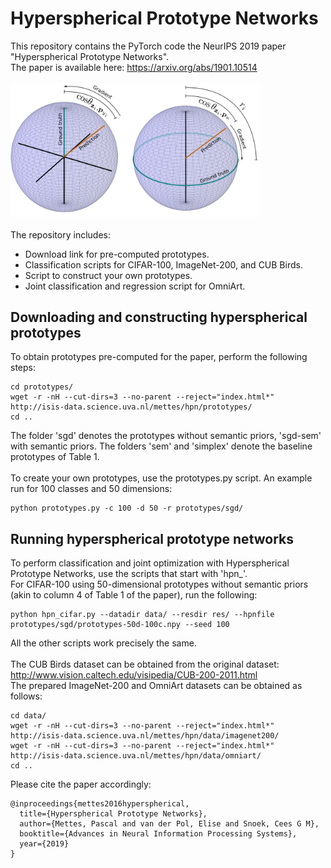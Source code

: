 # Hyperspherical Prototype Networks
This repository contains the PyTorch code the NeurIPS 2019 paper "Hyperspherical Prototype Networks".
<br>
The paper is available here: https://arxiv.org/abs/1901.10514
<br><br>
<img src="data/spheres-visualization.png" alt="Drawing" style="width: 400px;"/>
<br><br>
The repository includes:
* Download link for pre-computed prototypes.
* Classification scripts for CIFAR-100, ImageNet-200, and CUB Birds.
* Script to construct your own prototypes.
* Joint classification and regression script for OmniArt.

## Downloading and constructing hyperspherical prototypes

To obtain prototypes pre-computed for the paper, perform the following steps:
```
cd prototypes/
wget -r -nH --cut-dirs=3 --no-parent --reject="index.html*" http://isis-data.science.uva.nl/mettes/hpn/prototypes/
cd ..
```
The folder 'sgd' denotes the prototypes without semantic priors, 'sgd-sem' with semantic priors. The folders 'sem' and 'simplex' denote the baseline prototypes of Table 1.
<br><br>
To create your own prototypes, use the prototypes.py script. An example run for 100 classes and 50 dimensions:
```
python prototypes.py -c 100 -d 50 -r prototypes/sgd/
```

## Running hyperspherical prototype networks

To perform classification and joint optimization with Hyperspherical Prototype Networks, use the scripts that start with 'hpn_'.
<br>
For CIFAR-100 using 50-dimensional prototypes without semantic priors (akin to column 4 of Table 1 of the paper), run the following:
```
python hpn_cifar.py --datadir data/ --resdir res/ --hpnfile prototypes/sgd/prototypes-50d-100c.npy --seed 100
```
All the other scripts work precisely the same.
<br><br>
The CUB Birds dataset can be obtained from the original dataset: http://www.vision.caltech.edu/visipedia/CUB-200-2011.html
<br>
The prepared ImageNet-200 and OmniArt datasets can be obtained as follows:
```
cd data/
wget -r -nH --cut-dirs=3 --no-parent --reject="index.html*" http://isis-data.science.uva.nl/mettes/hpn/data/imagenet200/
wget -r -nH --cut-dirs=3 --no-parent --reject="index.html*" http://isis-data.science.uva.nl/mettes/hpn/data/omniart/
cd ..
```
Please cite the paper accordingly:
```
@inproceedings{mettes2016hyperspherical,
  title={Hyperspherical Prototype Networks},
  author={Mettes, Pascal and van der Pol, Elise and Snoek, Cees G M},
  booktitle={Advances in Neural Information Processing Systems},
  year={2019}
}
```
